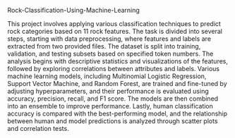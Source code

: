 Rock-Classification-Using-Machine-Learning

This project involves applying various classification techniques to predict rock categories based on 11 rock features. The task is divided into several steps, starting with data preprocessing, where features and labels are extracted from two provided files. The dataset is split into training, validation, and testing subsets based on specified token numbers. The analysis begins with descriptive statistics and visualizations of the features, followed by exploring correlations between attributes and labels. Various machine learning models, including Multinomial Logistic Regression, Support Vector Machine, and Random Forest, are trained and fine-tuned by adjusting hyperparameters, and their performance is evaluated using accuracy, precision, recall, and F1 score. The models are then combined into an ensemble to improve performance. Lastly, human classification accuracy is compared with the best-performing model, and the relationship between human and model predictions is analyzed through scatter plots and correlation tests.

